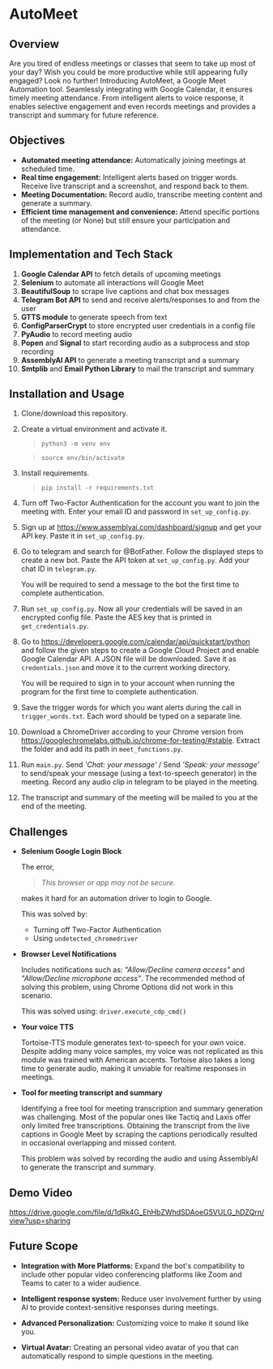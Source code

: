 # AutoMeet

## Overview

Are you tired of endless meetings or classes that seem to take up most of your day? Wish you could be more productive while still appearing fully engaged? Look no further! Introducing AutoMeet, a Google Meet Automation tool. Seamlessly integrating with Google Calendar, it ensures timely meeting attendance. From intelligent alerts to voice response, it enables selective engagement and even records meetings and provides a transcript and summary for future reference. 

## Objectives

- **Automated meeting attendance:** Automatically joining meetings at scheduled time.
- **Real time engagement:** Intelligent alerts based on trigger words. Receive live transcript and a screenshot, and respond back to them.
- **Meeting Documentation:** Record audio, transcribe meeting content and generate a summary.
- **Efficient time management and convenience:** Attend specific portions of the meeting (or None) but still ensure your participation and attendance.


## Implementation and Tech Stack

1. **Google Calendar API** to fetch details of upcoming meetings
2. **Selenium** to automate all interactions will Google Meet
3. **BeautifulSoup** to scrape live captions and chat box messages
4. **Telegram Bot API** to send and receive alerts/responses to and from the user
5. **GTTS module** to generate speech from text
6. **ConfigParserCrypt** to store encrypted user credentials in a config file
7. **PyAudio** to record meeting audio
8. **Popen** and **Signal** to start recording audio as a subprocess and stop recording
9. **AssemblyAI API** to generate a meeting transcript and a summary
10. **Smtplib** and **Email Python Library** to mail the transcript and summary


## Installation and Usage

1. Clone/download this repository.
3. Create a virtual environment and activate it.

    > `python3 -m venv env`
    
    > `source env/bin/activate`

5. Install requirements.

    > `pip install -r requirements.txt`

6. Turn off Two-Factor Authentication for the account you want to join the meeting with. Enter your email ID and password in `set_up_config.py`.

8. Sign up at  https://www.assemblyai.com/dashboard/signup and get your API key. Paste it in `set_up_config.py`.

9. Go to telegram and search for @BotFather. Follow the displayed steps to create a new bot. Paste the API token at `set_up_config.py`. Add your chat ID in `telegram.py`.

    You will be required to send a message to the bot the first time to complete authentication.

10. Run `set_up_config.py`. Now all your credentials will be saved in an encrypted config file. Paste the AES key that is printed in `get_credentials.py`. 

11. Go to https://developers.google.com/calendar/api/quickstart/python and follow the given steps to create a Google Cloud Project and enable Google Calendar API. A JSON file will be downloaded. Save it as `credentials.json` and move it to the current working directory.

    You will be required to sign in to your account when running the program for the first time to complete authentication.

12. Save the trigger words for which you want alerts during the call in `trigger_words.txt`. Each word should be typed on a separate line. 

13. Download a ChromeDriver according to your Chrome version from https://googlechromelabs.github.io/chrome-for-testing/#stable. Extract the folder and add its path in `meet_functions.py`.

14. Run `main.py`. Send *'Chat: your message'* / Send *'Speak: your message'* to send/speak your message (using a text-to-speech generator) in the meeting. Record any audio clip in telegram to be played in the meeting.

15. The transcript and summary of the meeting will be mailed to you at the end of the meeting.

## Challenges 

- **Selenium Google Login Block**
    
    The error,   

    > *This browser or app may not be secure.*
    
    makes it hard for an automation driver to login to Google.

    This was solved by:

    - Turning off Two-Factor Authentication
    - Using `undetected_chromedriver`
    
- **Browser Level Notifications**

    Includes notifications such as: *"Allow/Decline camera access"* and *"Allow/Decline microphone access"*. The recommended method of solving this problem, using Chrome Options did not work in this scenario. 

    This was solved using: 
    `driver.execute_cdp_cmd()`

- **Your voice TTS**

    Tortoise-TTS module generates text-to-speech for your own voice. Despite adding many voice samples, my voice was not replicated as this module was trained with American accents.  Tortoise also takes a long time to generate audio, making it unviable for realtime responses in meetings.

- **Tool for meeting transcript and summary**

    Identifying a free tool for meeting transcription and summary generation was challenging. Most of the popular ones like Tactiq and Laxis offer only limited free transcriptions. Obtaining the transcript from the live captions in Google Meet by scraping the captions periodically resulted in occasional overlapping and missed content.

    This problem was solved by recording the audio and using AssemblyAI to generate the transcript and summary.

## Demo Video

https://drive.google.com/file/d/1dRk4G_EhHbZWhdSDAoeG5VULG_hDZQrn/view?usp=sharing


## Future Scope

- **Integration with More Platforms:** Expand the bot's compatibility to include other popular video conferencing platforms like Zoom and Teams to cater to a wider audience.

- **Intelligent response system:** Reduce user involvement further by using AI to provide context-sensitive responses during meetings.

- **Advanced Personalization:** Customizing voice to make it sound like you.

- **Virtual Avatar:** Creating an personal video avatar of you that can automatically respond to simple questions in the meeting.
